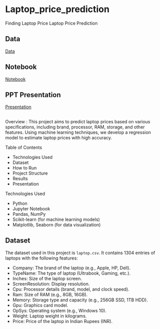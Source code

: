 # Laptop_price_prediction
 Finding Laptop Price
							Laptop Price Prediction 
  ## Data
 [Data](Data/laptop.csv)
   ## Notebook
[Notebook](Notebooks/Laptop_Price_Prediction.ipynb) 
## PPT Presentation
[Presentation](Presentations/Visual_Presentation.pdf)
##
Overview :
This project aims to predict laptop prices based on various specifications, including brand, processor, RAM, storage, and other features. Using machine learning techniques, we develop a regression model to estimate laptop prices with high accuracy.

Table of Contents
- Technologies Used
- Dataset
- How to Run
- Project Structure
- Results
- Presentation

 Technologies Used
- Python
- Jupyter Notebook
- Pandas, NumPy
- Scikit-learn (for machine learning models)
- Matplotlib, Seaborn (for data visualization)

## Dataset
The dataset used in this project is `laptop.csv`. It contains 1304 entries of laptops with the following features:
- Company: The brand of the laptop (e.g., Apple, HP, Dell).
- TypeName: The type of laptop (Ultrabook, Gaming, etc.).
- Inches: Size of the laptop screen.
- ScreenResolution: Display resolution.
- Cpu: Processor details (brand, model, and clock speed).
- Ram: Size of RAM (e.g., 8GB, 16GB).
- Memory: Storage type and capacity (e.g., 256GB SSD, 1TB HDD).
- Gpu: Graphics card model.
- OpSys: Operating system (e.g., Windows 10).
- Weight: Laptop weight in kilograms.
- Price: Price of the laptop in Indian Rupees (INR).
